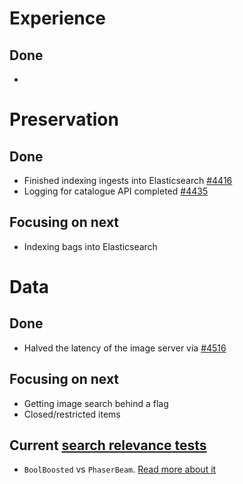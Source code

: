# Experience
## Done
- 

# Preservation
## Done
- Finished indexing ingests into Elasticsearch [#4416](https://github.com/wellcomecollection/platform/issues/4416)
- Logging for catalogue API completed [#4435](https://github.com/wellcomecollection/platform/issues/4435)



## Focusing on next
- Indexing bags into Elasticsearch



# Data
## Done
-	Halved the latency of the image server via [#4516](https://github.com/wellcomecollection/platform/issues/4516)


## Focusing on next
- Getting image search behind a flag
- Closed/restricted items


## Current [search relevance tests](https://docs.wellcomecollection.org/catalogue/search_relevance/tests)
-	`BoolBoosted` vs `PhaserBeam`. [Read more about it](https://docs.wellcomecollection.org/catalogue/search_relevance/tests/008-boolboosted-vs-phaserbeam )
